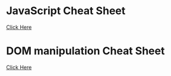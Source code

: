 # JavaScript Cheat Sheet 

[Click Here](https://github.com/dahjelle/javascript-cheat-sheets/blob/master/JavaScript%20Basic%20Syntax%20Cheat%20Sheet.markdown)


# DOM manipulation Cheat Sheet

[Click Here](https://gist.github.com/thegitfather/9c9f1a927cd57df14a59c268f118ce86)